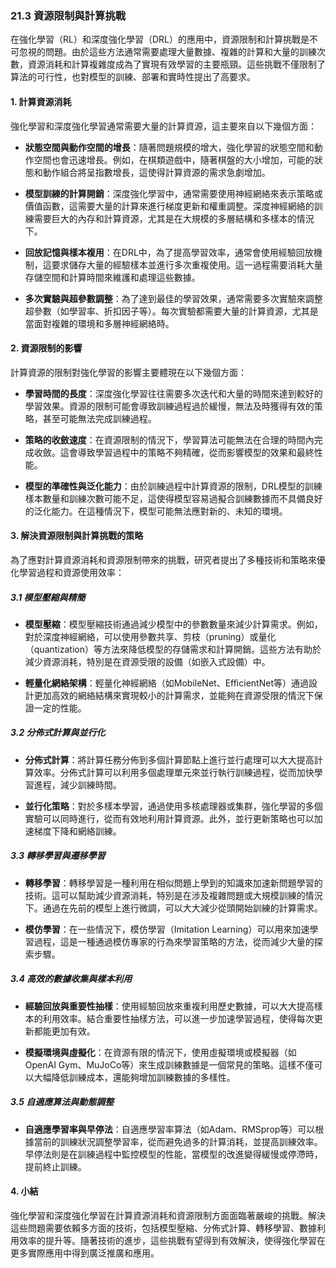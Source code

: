 ### 21.3 資源限制與計算挑戰

在強化學習（RL）和深度強化學習（DRL）的應用中，資源限制和計算挑戰是不可忽視的問題。由於這些方法通常需要處理大量數據、複雜的計算和大量的訓練次數，資源消耗和計算複雜度成為了實現有效學習的主要瓶頸。這些挑戰不僅限制了算法的可行性，也對模型的訓練、部署和實時性提出了高要求。

#### 1. 計算資源消耗

強化學習和深度強化學習通常需要大量的計算資源，這主要來自以下幾個方面：

- **狀態空間與動作空間的增長**：隨著問題規模的增大，強化學習的狀態空間和動作空間也會迅速增長。例如，在棋類遊戲中，隨著棋盤的大小增加，可能的狀態和動作組合將呈指數增長，這使得計算資源的需求急劇增加。

- **模型訓練的計算開銷**：深度強化學習中，通常需要使用神經網絡來表示策略或價值函數，這需要大量的計算來進行梯度更新和權重調整。深度神經網絡的訓練需要巨大的內存和計算資源，尤其是在大規模的多層結構和多樣本的情況下。

- **回放記憶與樣本複用**：在DRL中，為了提高學習效率，通常會使用經驗回放機制，這要求儲存大量的經驗樣本並進行多次重複使用。這一過程需要消耗大量存儲空間和計算時間來維護和處理這些數據。

- **多次實驗與超參數調整**：為了達到最佳的學習效果，通常需要多次實驗來調整超參數（如學習率、折扣因子等）。每次實驗都需要大量的計算資源，尤其是當面對複雜的環境和多層神經網絡時。

#### 2. 資源限制的影響

計算資源的限制對強化學習的影響主要體現在以下幾個方面：

- **學習時間的長度**：深度強化學習往往需要多次迭代和大量的時間來達到較好的學習效果。資源的限制可能會導致訓練過程過於緩慢，無法及時獲得有效的策略，甚至可能無法完成訓練過程。

- **策略的收斂速度**：在資源限制的情況下，學習算法可能無法在合理的時間內完成收斂。這會導致學習過程中的策略不夠精確，從而影響模型的效果和最終性能。

- **模型的準確性與泛化能力**：由於訓練過程中計算資源的限制，DRL模型的訓練樣本數量和訓練次數可能不足，這使得模型容易過擬合訓練數據而不具備良好的泛化能力。在這種情況下，模型可能無法應對新的、未知的環境。

#### 3. 解決資源限制與計算挑戰的策略

為了應對計算資源消耗和資源限制帶來的挑戰，研究者提出了多種技術和策略來優化學習過程和資源使用效率：

##### 3.1 模型壓縮與精簡

- **模型壓縮**：模型壓縮技術通過減少模型中的參數數量來減少計算需求。例如，對於深度神經網絡，可以使用參數共享、剪枝（pruning）或量化（quantization）等方法來降低模型的存儲需求和計算開銷。這些方法有助於減少資源消耗，特別是在資源受限的設備（如嵌入式設備）中。

- **輕量化網絡架構**：輕量化神經網絡（如MobileNet、EfficientNet等）通過設計更加高效的網絡結構來實現較小的計算需求，並能夠在資源受限的情況下保證一定的性能。

##### 3.2 分佈式計算與並行化

- **分佈式計算**：將計算任務分佈到多個計算節點上進行並行處理可以大大提高計算效率。分佈式計算可以利用多個處理單元來並行執行訓練過程，從而加快學習進程，減少訓練時間。

- **並行化策略**：對於多樣本學習，通過使用多核處理器或集群，強化學習的多個實驗可以同時進行，從而有效地利用計算資源。此外，並行更新策略也可以加速梯度下降和網絡訓練。

##### 3.3 轉移學習與遷移學習

- **轉移學習**：轉移學習是一種利用在相似問題上學到的知識來加速新問題學習的技術。這可以幫助減少資源消耗，特別是在涉及複雜問題或大規模訓練的情況下。通過在先前的模型上進行微調，可以大大減少從頭開始訓練的計算需求。

- **模仿學習**：在一些情況下，模仿學習（Imitation Learning）可以用來加速學習過程，這是一種通過模仿專家的行為來學習策略的方法，從而減少大量的探索步驟。

##### 3.4 高效的數據收集與樣本利用

- **經驗回放與重要性抽樣**：使用經驗回放來重複利用歷史數據，可以大大提高樣本的利用效率。結合重要性抽樣方法，可以進一步加速學習過程，使得每次更新都能更加有效。

- **模擬環境與虛擬化**：在資源有限的情況下，使用虛擬環境或模擬器（如OpenAI Gym、MuJoCo等）來生成訓練數據是一個常見的策略。這樣不僅可以大幅降低訓練成本，還能夠增加訓練數據的多樣性。

##### 3.5 自適應算法與動態調整

- **自適應學習率與早停法**：自適應學習率算法（如Adam、RMSprop等）可以根據當前的訓練狀況調整學習率，從而避免過多的計算消耗，並提高訓練效率。早停法則是在訓練過程中監控模型的性能，當模型的改進變得緩慢或停滯時，提前終止訓練。

#### 4. 小結

強化學習和深度強化學習在計算資源消耗和資源限制方面面臨著嚴峻的挑戰。解決這些問題需要依賴多方面的技術，包括模型壓縮、分佈式計算、轉移學習、數據利用效率的提升等。隨著技術的進步，這些挑戰有望得到有效解決，使得強化學習在更多實際應用中得到廣泛推廣和應用。